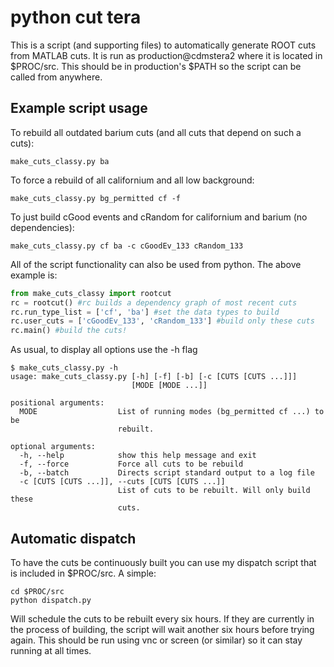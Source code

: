 python cut tera
===============

This is a script (and supporting files) to automatically generate ROOT cuts from MATLAB cuts.
It is run as production@cdmstera2 where it is located in $PROC/src. This should be in production's
$PATH so the script can be called from anywhere.

Example script usage
-------------

To rebuild all outdated barium cuts (and all cuts that depend on such a cuts):

```shell
make_cuts_classy.py ba
```

To force a rebuild of all californium and all low background:

```shell
make_cuts_classy.py bg_permitted cf -f
```

To just build cGood events and cRandom for californium and barium (no dependencies):

```shell
make_cuts_classy.py cf ba -c cGoodEv_133 cRandom_133
```

All of the script functionality can also be used from python. The above example is:

```python
from make_cuts_classy import rootcut
rc = rootcut() #rc builds a dependency graph of most recent cuts
rc.run_type_list = ['cf', 'ba'] #set the data types to build
rc.user_cuts = ['cGoodEv_133', 'cRandom_133'] #build only these cuts
rc.main() #build the cuts!
```

As usual, to display all options use the -h flag

```shell
$ make_cuts_classy.py -h
usage: make_cuts_classy.py [-h] [-f] [-b] [-c [CUTS [CUTS ...]]]
                           [MODE [MODE ...]]

positional arguments:
  MODE                  List of running modes (bg_permitted cf ...) to be
                        rebuilt.

optional arguments:
  -h, --help            show this help message and exit
  -f, --force           Force all cuts to be rebuild
  -b, --batch           Directs script standard output to a log file
  -c [CUTS [CUTS ...]], --cuts [CUTS [CUTS ...]]
                        List of cuts to be rebuilt. Will only build these
                        cuts.
```
Automatic dispatch
------------------

To have the cuts be continuously built you can use my dispatch script that is included in $PROC/src. A simple:

```shell
cd $PROC/src
python dispatch.py
```

Will schedule the cuts to be rebuilt every six hours. If they are currently in the process of building, the script
will wait another six hours before trying again. This should be run using vnc or screen (or similar) so it can stay
running at all times.
